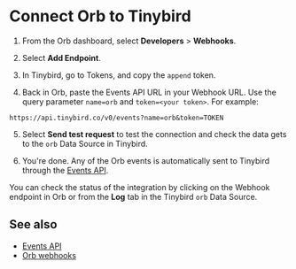 # Connect Orb to Tinybird

1. From the Orb dashboard, select **Developers** > **Webhooks**.
   
2. Select **Add Endpoint**.

3. In Tinybird, go to Tokens, and copy the `append` token.

4. Back in Orb, paste the Events API URL in your Webhook URL. Use the query parameter `name=orb` and `token=<your token>`. For example:

```
https://api.tinybird.co/v0/events?name=orb&token=TOKEN
```

5. Select **Send test request** to test the connection and check the data gets to the `orb` Data Source in Tinybird.

6. You're done. Any of the Orb events is automatically sent to Tinybird through the [Events API](https://tinybird.co/docs/get-data-in/ingest-apis/events-api).

You can check the status of the integration by clicking on the Webhook endpoint in Orb or from the **Log** tab in the Tinybird `orb` Data Source. 
    
## See also

* [Events API](https://tinybird.co/docs/get-data-in/ingest-apis/events-api)
* [Orb webhooks](https://docs.withorb.com/guides/integrations-and-exports/webhooks)
